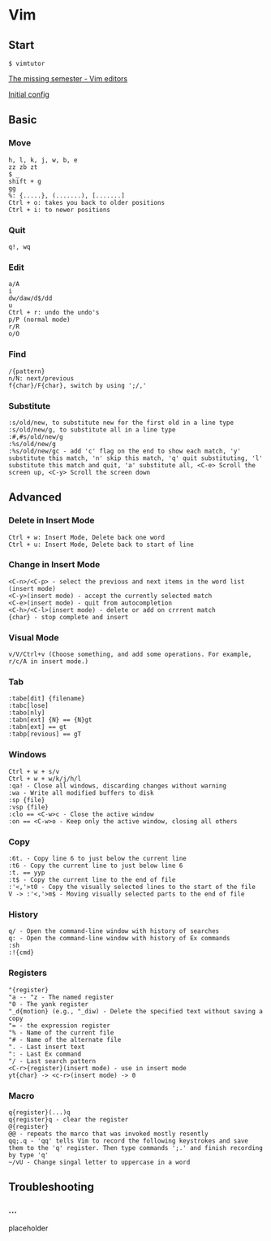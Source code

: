 # Vim

## Start 

~~~
$ vimtutor
~~~

[The missing semester - Vim editors](https://missing.csail.mit.edu/2020/editors/)

[Initial config](https://missing.csail.mit.edu/2020/files/vimrc)

## Basic

### **Move**

~~~
h, l, k, j, w, b, e
zz zb zt
$ _ 
shift + g
gg
%: {.....}, (.......), [.......]
Ctrl + o: takes you back to older positions
Ctrl + i: to newer positions 
~~~

### Quit

`q!, wq`

### Edit

~~~
a/A
i
dw/daw/d$/dd
u
Ctrl + r: undo the undo's 
p/P (normal mode)
r/R
o/O
~~~

### Find

~~~
/{pattern}
n/N: next/previous
f{char}/F{char}, switch by using ';/,'
~~~

### Substitute

~~~
:s/old/new, to substitute new for the first old in a line type
:s/old/new/g, to substitute all in a line type
:#,#s/old/new/g
:%s/old/new/g 
:%s/old/new/gc - add 'c' flag on the end to show each match, 'y' substitute this match, 'n' skip this match, 'q' quit substituting, 'l' substitute this match and quit, 'a' substitute all, <C-e> Scroll the screen up, <C-y> Scroll the screen down 
~~~

## Advanced

### Delete in Insert Mode

~~~
Ctrl + w: Insert Mode, Delete back one word 
Ctrl + u: Insert Mode, Delete back to start of line 
~~~

### Change in Insert Mode

~~~
<C-n>/<C-p> - select the previous and next items in the word list (insert mode) 
<C-y>(insert mode) - accept the currently selected match
<C-e>(insert mode) - quit from autocompletion 
<C-h>/<C-l>(insert mode) - delete or add on crrrent match
{char} - stop complete and insert 
~~~

### Visual Mode 

~~~
v/V/Ctrl+v (Choose something, and add some operations. For example, r/c/A in insert mode.)
~~~

### Tab

~~~
:tabe[dit] {filename}
:tabc[lose] 
:tabo[nly] 
:tabn[ext] {N} == {N}gt
:tabn[ext] == gt
:tabp[revious] == gT
~~~

### Windows

~~~
Ctrl + w + s/v
Ctrl + w + w/k/j/h/l
:qa! - Close all windows, discarding changes without warning
:wa - Write all modified buffers to disk
:sp {file}
:vsp {file}
:clo == <C-w>c - Close the active window
:on == <C-w>o - Keep only the active window, closing all others
~~~

### Copy

~~~
:6t. - Copy line 6 to just below the current line
:t6 - Copy the current line to just below line 6
:t. == yyp 
:t$ - Copy the current line to the end of file
:'<,'>t0 - Copy the visually selected lines to the start of the file
V -> :'<,'>m$ - Moving visually selected parts to the end of file
~~~

### History 

~~~
q/ - Open the command-line window with history of searches 
q: - Open the command-line window with history of Ex commands
:sh
:!{cmd}
~~~

### Registers

~~~
"{register}
"a -- "z - The named register 
"0 - The yank register 
"_d{motion} (e.g., "_diw) - Delete the specified text without saving a copy
"= - the expression register
"% - Name of the current file
"# - Name of the alternate file 
". - Last insert text 
": - Last Ex command 
"/ - Last search pattern 
<C-r>{register}(insert mode) - use in insert mode
yt{char} -> <c-r>(insert mode) -> 0 
~~~

### Macro

~~~
q{register}(...)q
q{register}q - clear the register
@{register} 
@@ - repeats the marco that was invoked mostly resently 
qq;.q - 'qq' tells Vim to record the following keystrokes and save them to the 'q' register. Then type commands ';.' and finish recording by type 'q'
~/vU - Change singal letter to uppercase in a word
~~~

## Troubleshooting

### ...

placeholder
